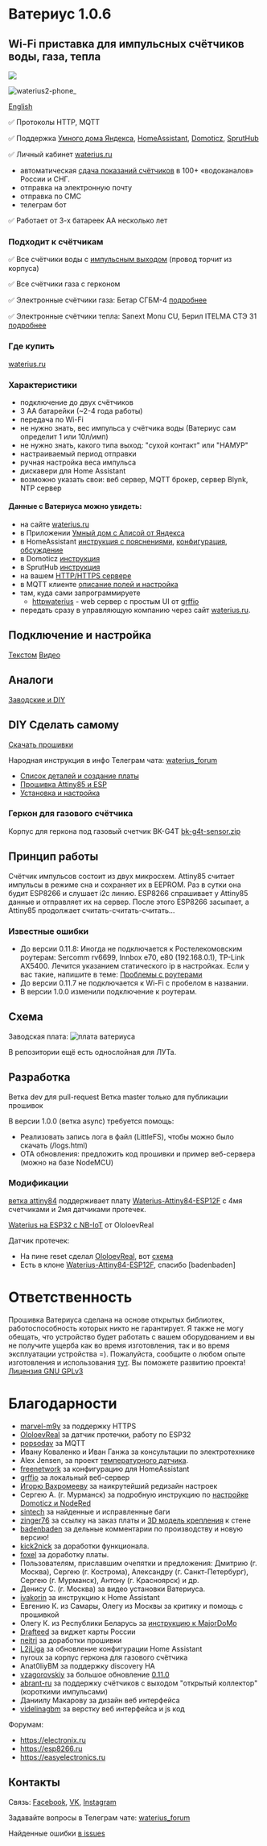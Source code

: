 # Ватериус 1.0.6
## Wi-Fi приставка для импульсных счётчиков воды, газа, тепла

<a href="https://travis-ci.org/dontsovcmc/waterius" target="_blank"><img src="https://travis-ci.org/dontsovcmc/waterius.svg?branch=master"></a>

![waterius2-phone_](https://user-images.githubusercontent.com/3930496/149906477-6aa47cdd-f714-4546-85ff-5541c60260a2.jpeg)

[Еnglish](https://github.com/dontsovcmc/waterius/blob/master/English.md)

✅ Протоколы HTTP, MQTT

✅ Поддержка <a href="https://yandex.ru/alice/smart-home" targe="_blank">Умного дома Яндекса</a>, <a href="https://www.home-assistant.io/" targe="_blank">HomeAssistant</a>,  <a href="https://www.hackster.io/dontsovcmc/domoticz-4346d5" targe="_blank">Domoticz</a>, <a href="https://spruthub.ru" targe="_blank">SprutHub</a> 

✅ Личный кабинет <a href="https://waterius.ru?utm_source=github&utm_medium=link&utm_campaign=github_16092021&utm_content=github&utm_term=github" target="_blank">waterius.ru</a>

- автоматическая <a href="https://waterius.ru?utm_source=github&utm_medium=link&utm_campaign=github_16092021&utm_content=github&utm_term=github" target="_blank">сдача показаний счётчиков</a> в 100+ «водоканалов» России и СНГ.
- отправка на электронную почту
- отправка по СМС 
- телеграм бот

✅ Работает от 3-х батареек АА несколько лет

### Подходит к счётчикам
✅ Все счётчики воды с [импульсным выходом](https://github.com/dontsovcmc/waterius/issues/65) (провод торчит из корпуса)

✅ Все счётчики газа с герконом

✅ Электронные счётчики газа: Бетар СГБМ-4 [подробнее](https://github.com/dontsovcmc/waterius/issues/233)

✅ Электронные счётчики тепла: Sanext Monu CU, Берил ITELMA СТЭ 31 [подробнее](https://github.com/dontsovcmc/waterius/issues/233)

### Где купить

[waterius.ru](https://waterius.ru?utm_source=github&utm_medium=link&utm_campaign=github_16092021&utm_content=github&utm_term=github)

### Характеристики
- подключение до двух счётчиков
- 3 АА батарейки (~2-4 года работы)
- передача по Wi-Fi
- не нужно знать, вес импульса у счётчика воды (Ватериус сам определит 1 или 10л/имп)
- не нужно знать, какого типа выход: "сухой контакт" или "НАМУР"
- настраиваемый период отправки
- ручная настройка веса импульса
- дискавери для Home Assistant
- возможно указать свои: веб сервер, MQTT брокер, сервер Blynk, NTP сервер

#### Данные с Ватериуса можно увидеть:
* на сайте <a href="https://waterius.ru?utm_source=github&utm_medium=link&utm_campaign=github_16092021&utm_content=github&utm_term=github">waterius.ru</a>
* в Приложении <a href="https://yandex.ru/alice/smart-home">Умный дом с Алисой от Яндекса</a>
* в HomeAssistant [инструкция с пояснениями](Home_Assistant_setup.md), [конфигурация](https://github.com/dontsovcmc/waterius/blob/master/homeassistant.configuration.yaml), [обсуждение](https://github.com/dontsovcmc/waterius/issues/86)
* в Domoticz [инструкция](https://www.hackster.io/dontsovcmc/domoticz-4346d5)
* в SprutHub [инструкция](https://wiki.spruthub.ru/%D0%A1%D0%BE%D0%B7%D0%B4%D0%B0%D0%BD%D0%B8%D0%B5_%D0%BA%D0%BE%D0%BD%D1%82%D1%80%D0%BE%D0%BB%D0%BB%D0%B5%D1%80%D0%B0_MQTT)
* на вашем [HTTP/HTTPS сервере](https://github.com/dontsovcmc/waterius/blob/master/Export.md#%D0%BD%D0%B0%D1%81%D1%82%D1%80%D0%BE%D0%B9%D0%BA%D0%B0-%D0%BE%D1%82%D0%BF%D1%80%D0%B0%D0%B2%D0%BA%D0%B8-%D0%BF%D0%BE-http-%D1%81%D0%B2%D0%BE%D0%B9-%D1%81%D0%B5%D1%80%D0%B2%D0%B5%D1%80)
* в MQTT клиенте [описание полей и настройка](https://github.com/dontsovcmc/waterius/blob/master/Export.md#настройка-отправки-по-mqtt)
* там, куда сами запрограммируете
  * [httpwaterius](https://github.com/grffio/httpwaterius) - web сервер с простым UI от [grffio](https://github.com/grffio)
* передать сразу в управляющую компанию через сайт [waterius.ru](https://waterius.ru?utm_source=github&utm_medium=link&utm_campaign=github_16092021&utm_content=github&utm_term=github).

## Подключение и настройка
[Текстом](http://waterius.ru/manual?utm_source=github)
[Видео](https://www.youtube.com/watch?v=dsmIdWbqJ58)

## Аналоги
[Заводские и DIY](https://github.com/dontsovcmc/waterius/issues/10)

## DIY Сделать самому
[Скачать прошивки](https://github.com/dontsovcmc/waterius/releases)

Народная инструкция в инфо Телеграм чата: [waterius_forum](https://t.me/waterius_forum)
- [Список деталей и создание платы](https://github.com/dontsovcmc/waterius/blob/master/Making.md)
- [Прошивка Attiny85 и ESP](https://github.com/dontsovcmc/waterius/blob/master/Firmware.md) 
- [Установка и настройка](https://github.com/dontsovcmc/waterius/blob/master/Setup.md) 

### Геркон для газового счётчика
Корпус для геркона под газовый счетчик BK-G4T [bk-g4t-sensor.zip](https://github.com/dontsovcmc/waterius/files/10365883/bk-g4t-sensor.zip)

## Принцип работы
Счётчик импульсов состоит из двух микросхем. Attiny85 считает импульсы в режиме сна и сохраняет их в EEPROM. Раз в сутки она будит ESP8266 и слушает i2c линию. ESP8266 спрашивает у Attiny85 данные и отправляет их на сервер. После этого ESP8266 засыпает, а Attiny85 продолжает считать-считать-считать...

### Известные ошибки
- До версии 0.11.8: Иногда не подключается к Ростелекомовским роутерам: Sercomm rv6699, Innbox e70, e80 (192.168.0.1), TP-Link AX5400. Лечится указанием статического ip в настройках. Если у вас такие, напишите в теме: [Проблемы с роутерами](https://github.com/dontsovcmc/waterius/issues/131)
- До версии 0.11.7 не подключается к Wi-Fi с пробелом в названии.
- В версии 1.0.0 изменили подключение к роутерам.

## Схема
Заводская плата:
![плата ватериуса](https://github.com/dontsovcmc/waterius/blob/master/Board/board_3_3.jpg)

В репозитории ещё есть однослойная для ЛУТа.

## Разработка 
Ветка dev для pull-request
Ветка master только для публикации прошивок

В версии 1.0.0 (ветка async) требуется помощь:
- Реализовать запись лога в файл (LittleFS), чтобы можно было скачать (/logs.html)
- OTA обновления: предложить код прошивки и пример веб-сервера (можно на базе NodeMCU)

### Модификации
[ветка attiny84](https://github.com/dontsovcmc/waterius/tree/attiny84) поддерживает плату [Waterius-Attiny84-ESP12F](https://github.com/badenbaden/Waterius-Attiny84-ESP12F) с 4мя счетчиками и 2мя датчиками протечек.

[Waterius на ESP32 с NB-IoT](https://github.com/OloloevReal/Waterius32) от OloloevReal

Датчик протечек:
- На пине reset сделал [OloloevReal](https://github.com/OloloevReal), вот [схема](https://github.com/dontsovcmc/waterius/issues/51)
- Есть в клоне [Waterius-Attiny84-ESP12F](https://github.com/badenbaden/Waterius-Attiny84-ESP12F), спасибо [badenbaden]

# Ответственность
Прошивка Ватериуса сделана на основе открытых библиотек, работоспособность которых никто не гарантирует. Я также не могу обещать, что устройство будет работать с вашем оборудованием и вы не получите ущерба как во время изготовления, так и во время эксплуатации устройства =). Пожалуйста, сообщите о любом опыте изготовления и использования [тут](https://github.com/dontsovcmc/waterius/issues). Вы поможете развитию проекта! 
[Лицензия GNU GPLv3](https://github.com/dontsovcmc/waterius/blob/master/LICENSE)

# Благодарности
- [marvel-m9y](https://github.com/marvel-m9y) за поддержку HTTPS
- [OloloevReal](https://github.com/OloloevReal) за датчик протечки, работу по ESP32
- [popsodav](https://github.com/popsodav) за MQTT
- Ивану Коваленко и Иван Ганжа за консультации по электротехнике
- Alex Jensen, за проект [температурного датчика](https://www.cron.dk/esp8266-on-batteries-for-years-part-1).
- [freenetwork](https://github.com/freenetwork) за конфигурацию для HomeAssistant
- [grffio](https://github.com/grffio) за локальный веб-сервер
- [Игорю Вахромееву](http://vakhromeev.com) за наикрутейший редизайн настроек
- Сергею А. (г. Мурманск) за подробную инструкцию по [настройке Domoticz и NodeRed](https://www.hackster.io/dontsovcmc/domoticz-4346d5)
- [sintech](https://github.com/sintech) за найденные и исправленные баги
- [zinger76](https://github.com/zinger76) за ссылку на заказ платы и [3D модель крепления](https://github.com/dontsovcmc/waterius/blob/master/wall-mount/wall_mount.md) к стене
- [badenbaden](https://github.com/badenbaden) за дельные комментарии по производству и новую версию!
- [kick2nick](https://github.com/kick2nick) за доработки функционала.
- [foxel](https://github.com/foxel) за доработку платы.
- Пользователям, приславшим очепятки и предложения: Дмитрию (г. Москва), Сергею (г. Кострома), Александру (г. Санкт-Петербург), Сергею (г. Мурманск), Антону (г. Красноярск) и др.
- Денису С. (г. Москва) за видео установки Ватериуса.
- [ivakorin](https://github.com/ivakorin) за инструкцию к Home Assistant
- Евгению К. из Самары, Олегу из Москвы за критику и помощь с прошивкой
- Олегу К. из Республики Беларусь за [инструкцию к MajorDoMo](https://mjdm.ru/forum/viewtopic.php?p=129000#p129000)
- [Drafteed](https://github.com/Drafteed) за виджет карты России
- [neitri](https://github.com/neitri) за доработки прошивки
- [L2jLiga](https://github.com/L2jLiga) за обновление конфигурации Home Assistant
- nyroux за корпус геркона для газового счётчика
- Anat0liyBM за поддержку discovery HA
- [vzagorovskiy](https://github.com/vzagorovskiy) за большое обновление [0.11.0](https://github.com/dontsovcmc/waterius/releases/tag/0.11.0-beta)
- [abrant-ru](https://github.com/abrant-ru) за поддержку счётчиков с выходом "открытый коллектор" (короткими импульсами)
- Даниилу Макарову за дизайн веб интерфейса
- [videlinagbm](https://github.com/videlinagbm) за верстку веб интерфейса и js код

Форумам: 
- https://electronix.ru
- https://esp8266.ru
- https://easyelectronics.ru

## Контакты

Связь: [Facebook](https://www.facebook.com/waterius), [VK](https://vk.com/waterius1), [Instagram](https://www.instagram.com/waterius.ru/)

Задавайте вопросы в Телеграм чате: [waterius_forum](https://t.me/waterius_forum)

Найденные ошибки [в issues](https://github.com/dontsovcmc/waterius/issues)
